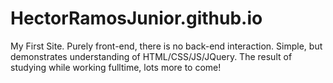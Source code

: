 # HectorRamosJunior.github.io

My First Site. Purely front-end, there is no back-end interaction.
Simple, but demonstrates understanding of HTML/CSS/JS/JQuery.
The result of studying while working fulltime, lots more to come!
